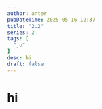 ```yaml
---
author: anter
pubDateTime: 2025-05-16 12:37
title: "2.2"
series: 2
tags: [
  "jo"
]
desc: hi
draft: false
---
```


# hi

